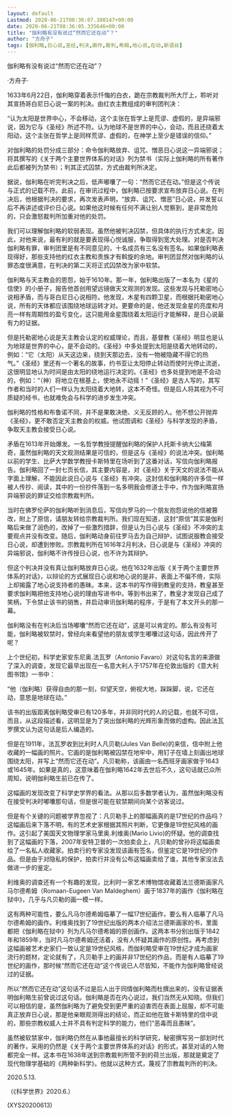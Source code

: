 ```yaml
---
layout: default
Lastmod: 2020-06-21T08:36:07.380147+00:00
date: 2020-06-21T08:36:05.335646+00:00
title: "伽利略有没有说过“然而它还在动”？"
author: "方舟子"
tags: [伽利略,日心说,圣经,判决,画作,裁判,希姆,地心说,在动,新语丝]
---
```


伽利略有没有说过“然而它还在动”？

·方舟子·

1633年6月22日，伽利略穿着表示忏悔的白衣，跪在宗教裁判所大厅上，聆听对其宣扬哥白尼日心说一案的判决。由红衣主教组成的审判团判决：

“认为太阳是世界中心，不会移动，这个主张在哲学上是荒谬、虚假的，是异端邪说，因为它与《圣经》所述不符。认为地球不是世界的中心，会动，而且还绕着太阳动，这个主张在哲学上是同样荒谬、虚假的，在神学上至少是错误的信仰。”

对伽利略的处罚分成三部分：命令伽利略放弃、诅咒、憎恶日心说这一异端邪说；将其撰写的《关于两个主要世界体系的对话》列为禁书（实际上伽利略的所有著作此后都被列为禁书）；判其正式囚禁，方式由裁判所决定。

据说，伽利略在听完判决之后，低声嘟囔了一句：“然而它还在动。”但是这个传说与正式的记载不符。此前，在审讯过程中，伽利略已按要求宣布放弃日心说。在判决后，他根据判决的要求，再次发表声明，“放弃、诅咒、憎恶”日心说，并发誓以后不再讲述或评价日心说。如果他这时候有任何不满让别人觉察到，是非常危险的，只会激怒裁判所加重对他的处罚。

我们可以理解伽利略的软弱表现。虽然他被判决囚禁，但具体的执行方式未定。因此，对他来说，最有利的就是要表现得心悦诚服，争取得到宽大处理。对是否判决伽利略有罪，审判团里是有不同意见的，十名成员有三名没有签名。如果伽利略表现得好，那些支持他的红衣主教和贵族才有斡旋的余地。审判团显然对伽利略的认罪态度很满意，在判决的第二天将正式囚禁改为家中软禁。

伽利略与天主教会的恩怨，始于1610年。那一年，伽利略出版了一本名为《星的信使》的小册子，报告他首创用望远镜做天文观测的发现。这些发现与托勒密地心说相矛盾，而与哥白尼日心说相符。他发现，木星有四颗卫星，而根据托勒密地心说，所有的天体都应该围绕地球运转才对。更要命的是，他还发现金星的亮度和月亮一样有周期性的盈亏变化，这只能用金星围绕着太阳运行才能解释，是日心说最有力的证据。

但是托勒密地心说是天主教会认定的权威理论，而且，基督教《圣经》明显也是认为地球是世界的中心，是不会动的。《圣经》中多处提到太阳是绕着大地转动的，例如：“它（太阳）从天这边来，绕到天那边去，没有一物被隐藏不得它的热气。”《圣经》里还有一个著名的故事，约书亚让太阳停止转动而使时光停止流逝，这很明显地认为时间是由太阳的绕地运行决定的。《圣经》也多处提到地是不会动的，例如：“（神）将地立在根基上，使地永不动摇！”《圣经》是古人写的，其写作者和当时的人们一样认为太阳绕着大地转，这本不奇怪。但是后人将其视为不可质疑的经书，也就难免会与科学的进步发生冲突。

伽利略的性格和布鲁诺不同，并不是果敢决绝、义无反顾的人。他不想公开抛弃《圣经》，更不敢否定天主教会的权威。他试图调和《圣经》与科学发现的矛盾，争取天主教会接受日心说。

矛盾在1613年开始爆发。一名哲学教授提醒伽利略的保护人托斯卡纳大公梅第奇，虽然伽利略的天文观测结果是可信的，但是这与《圣经》的说法冲突。伽利略以前的学生、比萨大学数学教授卡斯特里在场听到了这番对话，写信向伽利略报告。伽利略回了一封七页长信，其主要内容是，对《圣经》关于天文的说法不能从字面上理解，不能因此说日心说与《圣经》有冲突。这封信和伽利略的许多信一样被人传抄、阅读，其中的一份抄件落到一名多明我会修道士手中，作为伽利略宣扬异端邪说的罪证交给宗教裁判所。

当时在佛罗伦萨的伽利略听到消息后，写信向罗马的一个朋友抱怨说他的信被篡改，附上了原信，请朋友转给宗教裁判所。我们现在知道，这封“原信”其实是伽利略后来做了润色的，改掉了一些激烈措辞，但是认为日心说与《圣经》不冲突的主要观点并没有改变。随后，伽利略动身前往罗马去为自己辩护，试图说服教会接受日心说，却遭到惨败。宗教裁判所在1616年2月判决，日心说是与《圣经》冲突的异端邪说，伽利略不许传授日心说，也不许为其辩护。

但这个判决并没有真让伽利略放弃日心说。他在1632年出版《关于两个主要世界体系的对话》，以辩论的方式展现日心说和地心说的是非，表面上不偏不倚，实际上却揭露了地心说支持者的愚昧。本来，这本书的写作得到教皇的支持，教皇甚至要求伽利略把他支持地心说的理由写进书中。等到书出来了，教皇才发现自己成了笑柄，下令禁止该书的销售，并启动审讯伽利略的程序，于是有了本文开头的那一幕。

伽利略没有在判决后当场嘟囔“然而它还在动”，这是可以肯定的。那么有没有可能，伽利略被软禁时，曾经向来看望他的朋友或学生嘟囔过这句话，因此传开了呢？

上个世纪初，科学史家安东尼奥.法瓦罗（Antonio Favaro）对这句名言的来源做了深入的调查，发现它最早出现在一名意大利人于1757年在伦敦出版的《意大利图书馆》一书中：

“他（伽利略）获得自由的那一刻，仰望天空，俯视大地，跺跺脚，说，它还在动，意思是地球在动。”

该书的出版距离伽利略受审已有120多年，并非同时代的人的记载，也就不可信，而且，从这段描述看，这明显是为了突出伽利略的光辉形象而做的虚构。因此法瓦罗撰文认为这句话是后人编造的。

但是在1911年，法瓦罗收到比利时人凡贝勒(Jules Van Belle)的来信，信中附上他收藏的一幅画的照片。它画的是伽利略被囚禁在地牢中，用钉子在墙上刻画出地球围绕太阳，并写上“然而它还在动”。凡贝勒称，该画由一名西班牙画家做于1643或1645年。如果是真的，这意味着在伽利略1642年去世后不久，这句话就已众所周知，说明伽利略生前已在传了。

这幅画的发现改变了科学史学界的看法。从那以后多数学者认为，虽然伽利略没有在接受判决时嘟囔那句话，但是很可能在软禁期间向某个访客说过。

但是有个关键的问题被学界忽视了：凡贝勒手上的那幅画真的是17世纪的作品吗？这幅画后来下落不明，有的艺术史家根据其照片判断，它更像是19世纪风格的画作。这引起了美国天文物理学家马里奥.利维奥(Mario Livio)的怀疑。他的调查找到了这幅画的下落，2007年安特卫普的一次拍卖会上，凡贝勒的曾孙将这幅画卖给了一名私人收藏家。拍卖行的专家没发现该画有签名，但鉴定它是19世纪的作品。但是由于对隐私的保护，拍卖行并没有公布这幅画卖给了谁，其他专家没法去做进一步的鉴定。

利维奥的调查还有一个有趣的发现，比利时一家艺术博物馆收藏着法兰德斯画家凡马尔德希姆（Romaan-Eugeen Van Maldeghem）画于1837年的画作《伽利略在狱中》，几乎与凡贝勒的画一模一样。

这有两种可能性，要么凡马尔德希姆临摹了一幅17世纪画作，要么有人临摹了凡马尔德希姆的画作。利维奥找到了19世纪出版的两本介绍法兰德斯画家的书，里面都把《伽利略在狱中》列为凡马尔德希姆的原创画作。这两本书分别出版于1842年和1859年，当时凡马尔德希姆还活着，没有人怀疑其画作的原创性。再考虑到这幅画被艺术史家们一致认定是19世纪风格，而伽利略受审在19世纪才成为画家流行的题材，定论就有了，凡贝勒手上的画并非17世纪的作品，而是有人临摹了19世纪的画作，那时候“然而它还在动”这个传说已人尽皆知，不能作为伽利略曾经说过的证据。

所以“然而它还在动”这句话不过是后人出于同情伽利略而杜撰出来的，没有证据表明伽利略生前曾说过这句话。伽利略是否在内心说过，我们当然无从知晓。但我们可以相信的是，虽然伽利略为了避免受到更严重的迫害而在表面上屈服，却不可能真正放弃日心说，那是他亲眼观测得出的结论，而正如他在致卡斯特里的信中说的，那些宗教权威人士并不具有判定科学的能力，他们“恶毒而且愚昧”。

虽然被软禁家中，伽利略仍然在从事他最擅长的科学研究，秘密撰写另一部划时代的著作，采用的仍然是《关于两个主要世界体系的对话》的形式，甚至对话的人物都完全一样。这本书在1638年送到宗教裁判所管不到的荷兰出版，那就是奠定了现代物理学基础的《两种新科学》。他就以这种方式，蔑视了宗教裁判所的判决。

2020.5.13.

（《科学世界》2020.6.）

(XYS20200613)

